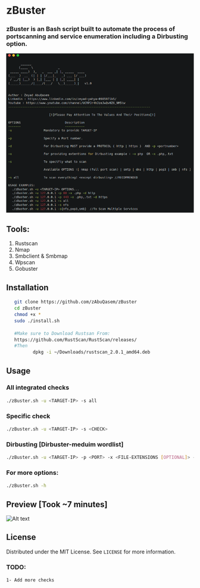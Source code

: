 

# zBuster

### zBuster is an Bash script built to automate the process of portscanning and service enumeration including a Dirbusting option.
![Alt text](https://github.com/zAbuQasem/zBuster/blob/main/Screenshots/zbuster.png)

## Tools:
 <ol>
    <li><div>Rustscan</a></li>
   <li><div>Nmap</a></li>
    <li><div>Smbclient & Smbmap</a></li>
    <li><div>Wpscan</a></li>
    <li><div>Gobuster</a></li>
  </ol>

## Installation
```sh
   git clone https://github.com/zAbuQasem/zBuster
   cd zBuster
   chmod +x *
   sudo ./install.sh
   
   #Make sure to Download Rustsan From:
   https://github.com/RustScan/RustScan/releases/
   #Then
          dpkg -i ~/Downloads/rustscan_2.0.1_amd64.deb
   ```
<!-- USAGE EXAMPLES -->
## Usage
### All integrated checks
```sh
./zBuster.sh -u <TARGET-IP> -s all
```
### Specific check
```sh
./zBuster.sh -u <TARGET-IP> -s <CHECK>
```
### Dirbusting [Dirbuster-meduim wordlist]
```sh
./zBuster.sh -u <TARGET-IP> -p <PORT> -x <FILE-EXTENSIONS [OPTIONAL]> -d <HTTPS OR HTTP>  #Must be in this order or args.
```
### For more options:
```sh
./zBuster.sh -h
```
## Preview [Took ~7 minutes]
![Alt text](https://github.com/zAbuQasem/zBuster/blob/main/Screenshots/zbuster.gif)
  
## License

Distributed under the MIT License. See `LICENSE` for more information.

### TODO:
```sh
1- Add more checks
